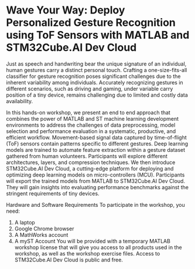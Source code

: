 # Wave Your Way: Deploy Personalized Gesture Recognition using ToF Sensors with MATLAB and STM32Cube.AI Dev Cloud

Just as speech and handwriting bear the unique signature of an individual, human gestures carry a distinct personal touch. Crafting a one-size-fits-all classifier for gesture recognition poses significant challenges due to the inherent variability among individuals. Accurately recognizing gestures in different scenarios, such as driving and gaming, under variable carry position of a tiny device, remains challenging due to limited and costly data availability.

In this hands-on workshop, we present an end to end approach that combines the power of MATLAB and ST machine learning development environments to address the challenges of data preprocessing, model selection and performance evaluation in a systematic, productive, and efficient workflow. Movement-based signal data captured by time-of-flight (ToF) sensors contain patterns specific to different gestures. Deep learning models are trained to automate feature extraction within a gesture dataset gathered from human volunteers. Participants will explore different architectures, layers, and compression techniques. We then introduce STM32Cube.AI Dev Cloud, a cutting-edge platform for deploying and optimizing deep learning models on micro-controllers (MCU). Participants will export the trained models from MATLAB to STM32Cube.AI Dev Cloud. They will gain insights into evaluating performance benchmarks against the stringent requirements of tiny devices.

Hardware and Software Requirements
To participate in the workshop, you need: 
1.	A laptop
2.	Google Chrome browser
3.	A MathWorks account
4.	A myST Account
You will be provided with a temporary MATLAB workshop license that will give you access to all products used in the workshop, as well as the workshop exercise files. Access to STM32Cube.AI Dev Cloud is public and free. 

